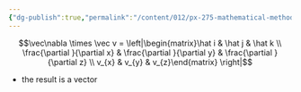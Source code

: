 ```yaml
---
{"dg-publish":true,"permalink":"/content/012/px-275-mathematical-methods/c-vector-calculus/px-275-c1d-curl/","created":"2024-11-25T10:50:32.000+00:00","updated":"2024-11-26T10:05:17.341+00:00"}
---
```


$$\vec\nabla \times \vec v = \left|\begin{matrix}\hat i & \hat j & \hat k \\ \frac{\partial }{\partial x} & \frac{\partial }{\partial y} & \frac{\partial }{\partial z} \\ v_{x} & v_{y} & v_{z}\end{matrix} \right|$$
- the result is a vector
 